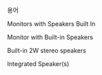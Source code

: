 용어


Monitors with Speakers Built In

Monitor with Built-in Speakers

Built-in 2W stereo speakers

Integrated Speaker(s)
